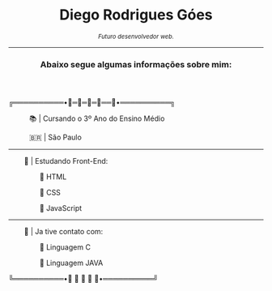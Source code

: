 <header>
        <h1> Diego Rodrigues Góes </h1>
        <i><small>Futuro desenvolvedor web.</small></i>
        <hr>
        <h3>Abaixo segue algumas informações sobre mim:</h3>
    </header>
    <section>
        <p>╔══════════•🔸═🔷═💠═🔷══🔸•══════════╗</p>
        <p> ⠀⠀⠀⠀📚 | Cursando o 3º Ano do Ensino Médio</p>
        <p>⠀⠀⠀⠀🇧🇷 | São Paulo</p>
        <hr>
        <p> ⠀⠀⠀📲 | Estudando Front-End:</p>
        <p>⠀⠀⠀⠀⠀⠀🔅 HTML </p>
        <p>⠀⠀⠀⠀⠀⠀🔅 CSS </p>
        <p>⠀⠀⠀⠀⠀⠀🔅 JavaScript </p>
        <hr>
        <p> ⠀⠀⠀🧰 | Ja tive contato com:</p>
        <p>⠀⠀⠀⠀⠀⠀🔅 Linguagem C </p>
        <p>⠀⠀⠀⠀⠀⠀🔅 Linguagem JAVA </p>
        <p>╚══════════•🔸  🔷 💠 🔷  🔸•══════════╝</p>
    </section>
